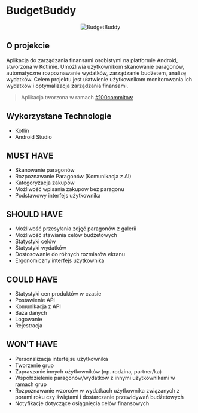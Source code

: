 # BudgetBuddy

<p align="center">
  <img src="https://github.com/KogelMogel123/BudgetBuddy/assets/19485654/5ff35d5b-7aeb-4526-8187-2e374a689dba" alt="BudgetBuddy">
</p>

## O projekcie
Aplikacja do zarządzania finansami osobistymi na platformie Android, stworzona w Kotlinie. Umożliwia użytkownikom skanowanie paragonów, automatyczne rozpoznawanie wydatków, zarządzanie budżetem, analizę wydatków. Celem projektu jest ułatwienie użytkownikom monitorowania ich wydatków i optymalizacja zarządzania finansami.

> <p align="left">Aplikacja tworzona w ramach <a href="https://100commitow.pl">#100commitow</a>

## Wykorzystane Technologie
 - Kotlin
 - Android Studio

## MUST HAVE
 - Skanowanie paragonów
 - Rozpoznawanie Paragonów (Komunikacja z AI)
 - Kategoryzacja zakupów
 - Możliwość wpisania zakupów bez paragonu 
 - Podstawowy interfejs użytkownika

## SHOULD HAVE
 - Możliwość przesyłania zdjęć paragonów z galerii
 - Możliwość stawiania celów budżetowych
 - Statystyki celów
 - Statystyki wydatków
 - Dostosowanie do różnych rozmiarów ekranu
 - Ergonomiczny interfejs użytkownika

## COULD HAVE
 - Statystyki cen produktów w czasie
 - Postawienie API
 - Komunikacja z API
 - Baza danych
 - Logowanie
 - Rejestracja

## WON'T HAVE
 - Personalizacja interfejsu użytkownika
 - Tworzenie grup
 - Zapraszanie innych użytkowników (np. rodzina, partner/ka)
 - Współdzielenie paragonów/wydatków z innymi użytkownikami w ramach grup
 - Rozpoznawanie wzorców w wydatkach użytkownika związanych z porami roku czy świętami i dostarczanie przewidywań budżetowych
 - Notyfikacje dotyczące osiągnięcia celów finansowych
